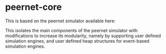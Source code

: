 # peernet-core

This is based on the peernet simulator available here:

This isolates the main components of the peernet simulator with modifications to increase its modularity, namely by supporting user defined simulation engines, and user defined heap structures for event-based simulation engines.
